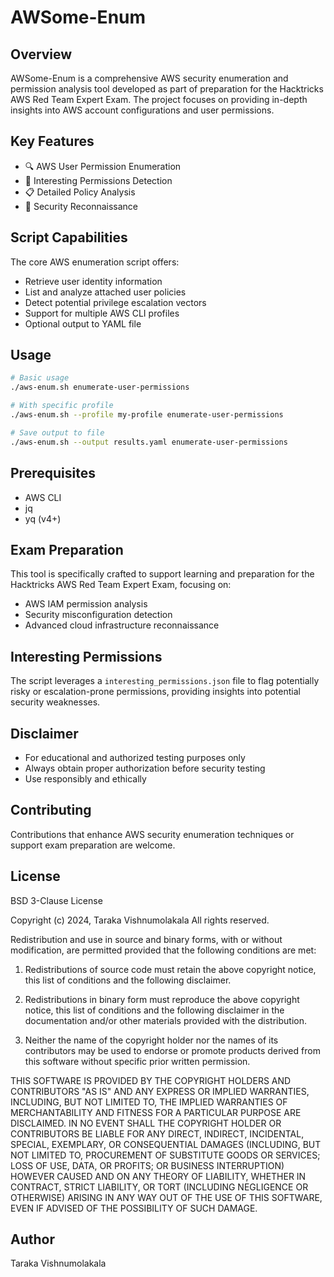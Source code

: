 # AWSome-Enum

## Overview
AWSome-Enum is a comprehensive AWS security enumeration and permission analysis tool developed as part of preparation for the Hacktricks AWS Red Team Expert Exam. The project focuses on providing in-depth insights into AWS account configurations and user permissions.

## Key Features
- 🔍 AWS User Permission Enumeration
- 🚨 Interesting Permissions Detection
- 📋 Detailed Policy Analysis
- 🔐 Security Reconnaissance

## Script Capabilities
The core AWS enumeration script offers:
- Retrieve user identity information
- List and analyze attached user policies
- Detect potential privilege escalation vectors
- Support for multiple AWS CLI profiles
- Optional output to YAML file

## Usage
```bash
# Basic usage
./aws-enum.sh enumerate-user-permissions

# With specific profile
./aws-enum.sh --profile my-profile enumerate-user-permissions

# Save output to file
./aws-enum.sh --output results.yaml enumerate-user-permissions
```

## Prerequisites
- AWS CLI
- jq
- yq (v4+)

## Exam Preparation
This tool is specifically crafted to support learning and preparation for the Hacktricks AWS Red Team Expert Exam, focusing on:
- AWS IAM permission analysis
- Security misconfiguration detection
- Advanced cloud infrastructure reconnaissance

## Interesting Permissions
The script leverages a `interesting_permissions.json` file to flag potentially risky or escalation-prone permissions, providing insights into potential security weaknesses.

## Disclaimer
- For educational and authorized testing purposes only
- Always obtain proper authorization before security testing
- Use responsibly and ethically

## Contributing
Contributions that enhance AWS security enumeration techniques or support exam preparation are welcome.

## License
BSD 3-Clause License

Copyright (c) 2024, Taraka Vishnumolakala
All rights reserved.

Redistribution and use in source and binary forms, with or without
modification, are permitted provided that the following conditions are met:

1. Redistributions of source code must retain the above copyright notice, this
   list of conditions and the following disclaimer.

2. Redistributions in binary form must reproduce the above copyright notice,
   this list of conditions and the following disclaimer in the documentation
   and/or other materials provided with the distribution.

3. Neither the name of the copyright holder nor the names of its
   contributors may be used to endorse or promote products derived from
   this software without specific prior written permission.

THIS SOFTWARE IS PROVIDED BY THE COPYRIGHT HOLDERS AND CONTRIBUTORS "AS IS"
AND ANY EXPRESS OR IMPLIED WARRANTIES, INCLUDING, BUT NOT LIMITED TO, THE
IMPLIED WARRANTIES OF MERCHANTABILITY AND FITNESS FOR A PARTICULAR PURPOSE ARE
DISCLAIMED. IN NO EVENT SHALL THE COPYRIGHT HOLDER OR CONTRIBUTORS BE LIABLE
FOR ANY DIRECT, INDIRECT, INCIDENTAL, SPECIAL, EXEMPLARY, OR CONSEQUENTIAL
DAMAGES (INCLUDING, BUT NOT LIMITED TO, PROCUREMENT OF SUBSTITUTE GOODS OR
SERVICES; LOSS OF USE, DATA, OR PROFITS; OR BUSINESS INTERRUPTION) HOWEVER
CAUSED AND ON ANY THEORY OF LIABILITY, WHETHER IN CONTRACT, STRICT LIABILITY,
OR TORT (INCLUDING NEGLIGENCE OR OTHERWISE) ARISING IN ANY WAY OUT OF THE USE
OF THIS SOFTWARE, EVEN IF ADVISED OF THE POSSIBILITY OF SUCH DAMAGE.

## Author
Taraka Vishnumolakala